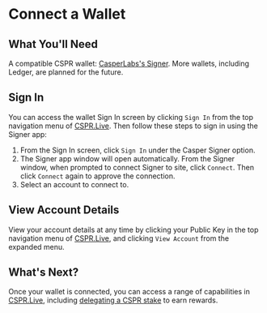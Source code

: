 # Connect a Wallet

## What You'll Need

A compatible CSPR wallet: [CasperLabs's Signer](SignerGuide.md). More wallets, including Ledger, are planned for the future.

## Sign In

You can access the wallet Sign In screen by clicking `Sign In` from the top navigation menu of [CSPR.Live](http://cspr.live). Then follow these steps to sign in using the Signer app:

1. From the Sign In screen, click `Sign In` under the Casper Signer option.
2. The Signer app window will open automatically. From the Signer window, when prompted to connect Signer to site, click `Connect`. Then click `Connect` again to approve the connection.
3. Select an account to connect to.

## View Account Details

View your account details at any time by clicking your Public Key in the top navigation menu of [CSPR.Live](http://cspr.live), and clicking `View Account` from the expanded menu.

## What's Next?

Once your wallet is connected, you can access a range of capabilities in [CSPR.Live](http://cspr.live), including [delegating a CSPR stake](Delegating-CSPR-Stake.md) to earn rewards.

